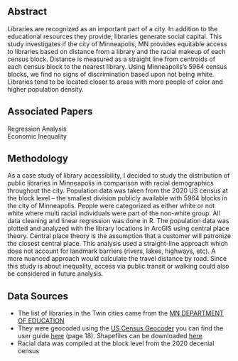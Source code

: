 ## Abstract
Libraries are recognized as an important part of a city. In addition to the educational resources they provide, libraries generate social capital. This study investigates if the city of Minneapolis, MN provides equitable access to libraries based on distance from a library and the racial makeup of each census block. Distance is measured as a straight line from centroids of each census block to the nearest library. Using Minneapolis’s 5964 census blocks, we find no signs of discrimination based upon not being white. Libraries tend to be located closer to areas with more people of color and higher population density.

## Associated Papers
Regression Analysis <br/>
Economic Inequality

## Methodology
As a case study of library accessibility, I decided to study the distribution of public libraries in Minneapolis in comparison with racial demographics throughout the city. Population data was taken from the 2020 US census at the block level – the smallest division publicly available with 5964 blocks in the city of Minneapolis. People were categorized as either white or not white where multi racial individuals were part of the non-white group. All data cleaning and linear regression was done in R. The population data was plotted and analyzed with the library locations in ArcGIS using central place theory. Central place theory is the assumption that a customer will patronize the closest central place. This analysis used a straight-line approach which does not account for landmark barriers (rivers, lakes, highways, etc). A more nuanced approach would calculate the travel distance by road. Since this study is about inequality, access via public transit or walking could also be considered in future analysis.

## Data Sources
- The list of libraries in the Twin cities came from the [MN DEPARTMENT OF EDUCATION](https://education.mn.gov/MDE/dse/Lib/sls/stat/)<br/>
- They were geocoded using the [US Census Geocoder](https://geocoding.geo.census.gov/geocoder/) you can find the user guide [here](https://www2.census.gov/geo/pdfs/maps-data/data/Census_Geocoder_User_Guide.pdf) (page 18). Shapefiles can be downloaded [here](https://www.census.gov/cgi-bin/geo/shapefiles/index.php)
- Racial data was compiled at the block level from the 2020 decenial census
